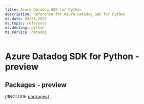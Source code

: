 ```yaml
---
title: Azure Datadog SDK for Python
description: Reference for Azure Datadog SDK for Python
ms.date: 03/05/2025
ms.topic: reference
ms.devlang: python
ms.service: datadog
---
```

# Azure Datadog SDK for Python - preview
## Packages - preview
[!INCLUDE [packages](datadog-index.md)]